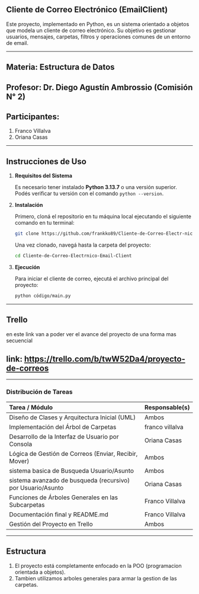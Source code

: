 ## Cliente de Correo Electrónico (EmailClient)
 Este proyecto, implementado en Python, es un sistema orientado a objetos que modela un cliente de correo electrónico. Su objetivo es gestionar usuarios, mensajes, carpetas, filtros y operaciones comunes de un  entorno de email.

-----------------------------------------------------------------------------------------------------------------------------------------------------------------------
## Materia: Estructura de Datos
## Profesor: Dr. Diego Agustín Ambrossio (Comisión N° 2)
## Participantes:
 1. Franco Villalva
 2. Oriana Casas
 
-----------------------------------------------------------------------------------------------------------------------------------------------------------------------
##  Instrucciones de Uso

1.  **Requisitos del Sistema**

    Es necesario tener instalado **Python 3.13.7** o una versión superior. Podés verificar tu versión con el comando `python --version`.

2.  **Instalación**

    Primero, cloná el repositorio en tu máquina local ejecutando el siguiente comando en tu terminal:

    ```bash
    git clone https://github.com/frankko89/Cliente-de-Correo-Electr-nico-Email-Client-.git
    ```

    Una vez clonado, navegá hasta la carpeta del proyecto:

    ```bash
    cd Cliente-de-Correo-Electrnico-Email-Client
    ```
    
3.  **Ejecución**

    Para iniciar el cliente de correo, ejecutá el archivo principal del proyecto:

    ```bash
    python código/main.py
    ```
-----------------------------------------------------------------------------------------------------------------------------------------------------------------------

## Trello
 en este link van a poder ver el avance del proyecto de una forma mas secuencial
## link: https://trello.com/b/twW52Da4/proyecto-de-correos

-----------------------------------------------------------------------------------------------------------------------------------------------------------------------

### Distribución de Tareas

| Tarea / Módulo | Responsable(s) |
| :--- | :--- |
| Diseño de Clases y Arquitectura Inicial (UML) | Ambos |
| Implementación del Árbol de Carpetas | franco villalva |
| Desarrollo de la Interfaz de Usuario por Consola | Oriana Casas |
| Lógica de Gestión de Correos (Enviar, Recibir, Mover) | Ambos |
| sistema basica de Busqueda Usuario/Asunto | Ambos  |
| sistema avanzado de busqueda (recursivo) por Usuario/Asunto | Oriana Casas|
| Funciones de Árboles Generales en las Subcarpetas | Franco Villalva |
| Documentación final y README.md | Franco Villalva |
| Gestión del Proyecto en Trello | Ambos |

-----------------------------------------------------------------------------------------------------------------------------------------------------------------------
## Estructura
1.  El proyecto está completamente enfocado en la POO (programacion orientada a objetos).
2.  Tambien utilizamos arboles generales para armar la gestion de las carpetas.
